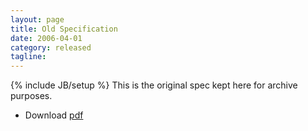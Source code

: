 ```yaml
---
layout: page
title: Old Specification
date: 2006-04-01
category: released
tagline: 
---
```

{% include JB/setup %}
This is the original spec kept here for archive purposes.
 - Download [pdf](https://raw.githubusercontent.com/openrisc/doc/master/archive/openrisc_arch.pdf)


